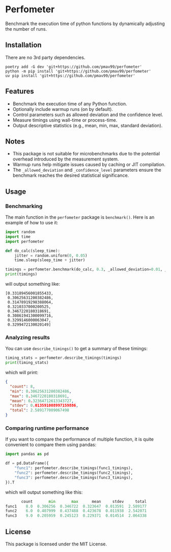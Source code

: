 # Perfometer

Benchmark the execution time of python functions by dynamically adjusting the number of runs.

## Installation

There are no 3rd party dependencies.

```
poetry add -G dev 'git+https://github.com/pmav99/perfometer'
python -m pip install 'git+https://github.com/pmav99/perfometer'
uv pip install 'git+https://github.com/pmav99/perfometer'
```

## Features

- Benchmark the execution time of any Python function.
- Optionally include warmup runs (on by default).
- Control parameters such as allowed deviation and the confidence level.
- Measure timings using wall-time or process-time.
- Output descriptive statistics (e.g., mean, min, max, standard deviation).

## Notes

- This package is not suitable for microbenchmarks due to the potential overhead
  introduced by the measurement system.
- Warmup runs help mitigate issues caused by caching or JIT compilation.
- The `_allowed_deviation` and `_confidence_level` parameters ensure the benchmark
  reaches the desired statistical significance.

## Usage

### Benchmarking

The main function in the `perfometer` package is `benchmark()`. Here is an example of how to use it:

```python
import random
import time
import perfometer

def do_calc(sleep_time):
    jitter = random.uniform(0, 0.05)
    time.sleep(sleep_time + jitter)

timings = perfometer.benchmark(do_calc, 0.3, _allowed_deviation=0.01, _wall_time=True)
print(timings)
```

will output something like:

```
[0.33189456001855433,
 0.30625631200382486,
 0.31478919298388064,
 0.3210337000200525,
 0.3467220180318691,
 0.30861941300099716,
 0.3299146000063047,
 0.3299472130020149]
```

### Analyzing results

You can use `describe_timings()` to get a summary of these timings:

```python
timing_stats = perfometer.describe_timings(timings)
print(timing_stats)
```

which will print:

```json
{
  "count": 8,
  "min": 0.30625631200382486,
  "max": 0.3467220180318691,
  "mean": 0.32364712613343727,
  "stdev": 0.013591008997159886,
  "total": 2.589177009067498
}
```

### Comparing runtime performance

If you want to compare the performance of multiple function, it is quite convenient to compare them using pandas:

```python
import pandas as pd

df = pd.DataFrame({
    "func1": perfometer.describe_timings(func1_timings),
    "func2": perfometer.describe_timings(func2_timings),
    "func3": perfometer.describe_timings(func3_timings),
}).T
```

which will output something like this:

```python
       count       min       max      mean     stdev     total
func1    8.0  0.306256  0.346722  0.323647  0.013591  2.589177
func2    6.0  0.407999  0.437488  0.423678  0.011938  2.542071
func3    9.0  0.205959  0.245123  0.229371  0.014514  2.064338
```

## License

This package is licensed under the MIT License.
